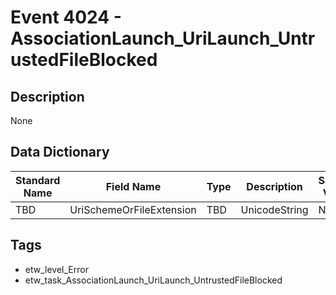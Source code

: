 # Event 4024 - AssociationLaunch_UriLaunch_UntrustedFileBlocked

## Description
None

## Data Dictionary
|Standard Name|Field Name|Type|Description|Sample Value|
|---|---|---|---|---|
|TBD|UriSchemeOrFileExtension|TBD|UnicodeString|None|None|

## Tags
* etw_level_Error
* etw_task_AssociationLaunch_UriLaunch_UntrustedFileBlocked